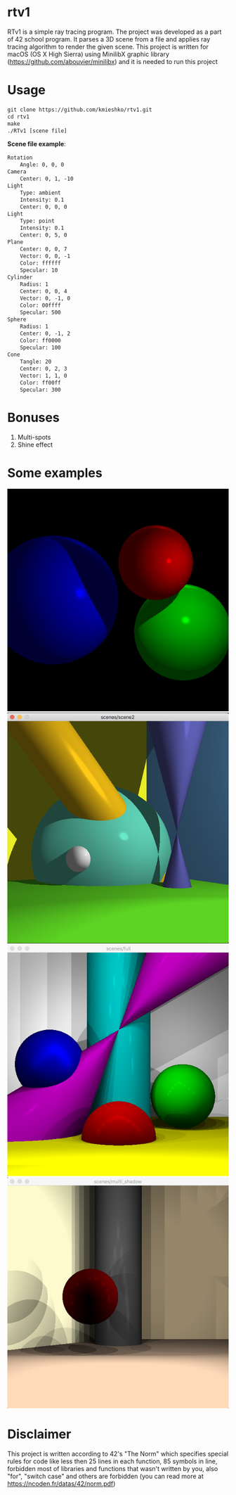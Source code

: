 # rtv1

RTv1 is a simple ray tracing program. The project was developed as a part of 42 school program. It parses a 3D scene from a file and applies ray tracing algorithm to render the given scene.
This project is written for macOS (OS X High Sierra) using MinilibX graphic library (https://github.com/abouvier/minilibx) and it is needed to run this project

# Usage

```
git clone https://github.com/kmieshko/rtv1.git
cd rtv1
make
./RTv1 [scene file]
```

**Scene file example**:

```
Rotation
	Angle: 0, 0, 0
Camera
	Center: 0, 1, -10
Light
	Type: ambient
	Intensity: 0.1
	Center: 0, 0, 0
Light
	Type: point
	Intensity: 0.1
	Center: 0, 5, 0
Plane
	Center: 0, 0, 7
	Vector: 0, 0, -1
	Color: ffffff
	Specular: 10
Cylinder
	Radius: 1
	Center: 0, 0, 4
	Vector: 0, -1, 0
	Color: 00ffff
	Specular: 500
Sphere
	Radius: 1
	Center: 0, -1, 2
	Color: ff0000
	Specular: 100
Cone
	Tangle: 20
	Center: 0, 2, 3
	Vector: 1, 1, 0
	Color: ff00ff
	Specular: 300
```

# Bonuses

1. Multi-spots
2. Shine effect

# Some examples

<p align="center">
<img src="https://github.com/kmieshko/rtv1/blob/master/examples/1.png" width=600>
<img src="https://github.com/kmieshko/rtv1/blob/master/examples/2.png" width=600>
<img src="https://github.com/kmieshko/rtv1/blob/master/examples/3.png" width=600>
<img src="https://github.com/kmieshko/rtv1/blob/master/examples/4.png" width=600>
</p>

# Disclaimer

This project is written according to 42's "The Norm" which specifies special rules for code like less then 25 lines in each function, 85 symbols in line, forbidden most of libraries and functions that wasn't written by you, also "for", "switch case" and others are forbidden (you can read more at https://ncoden.fr/datas/42/norm.pdf)
